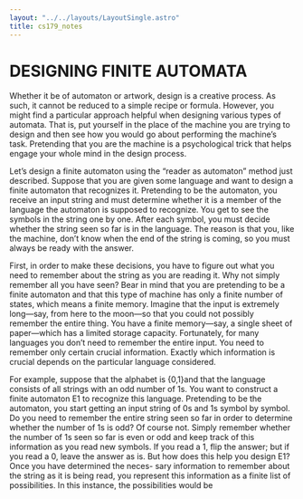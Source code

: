 ```yaml
---
layout: "../../layouts/LayoutSingle.astro"
title: cs179_notes
---
```


# DESIGNING FINITE AUTOMATA

Whether it be of automaton or artwork, design is a creative process. As such,
it cannot be reduced to a simple recipe or formula. However, you might find
a particular approach helpful when designing various types of automata. That
is, put yourself in the place of the machine you are trying to design and then see
how you would go about performing the machine’s task. Pretending that you are
the machine is a psychological trick that helps engage your whole mind in the
design process.

Let’s design a finite automaton using the “reader as automaton” method just
described. Suppose that you are given some language and want to design a finite
automaton that recognizes it. Pretending to be the automaton, you receive an
input string and must determine whether it is a member of the language the
automaton is supposed to recognize. You get to see the symbols in the string
one by one. After each symbol, you must decide whether the string seen so far is
in the language. The reason is that you, like the machine, don’t know when the
end of the string is coming, so you must always be ready with the answer.

First, in order to make these decisions, you have to figure out what you need
to remember about the string as you are reading it. Why not simply remember
all you have seen? Bear in mind that you are pretending to be a finite automaton
and that this type of machine has only a finite number of states, which means
a finite memory. Imagine that the input is extremely long—say, from here to
the moon—so that you could not possibly remember the entire thing. You have
a finite memory—say, a single sheet of paper—which has a limited storage capacity. Fortunately, for many languages you don’t need to remember the entire
input. You need to remember only certain crucial information. Exactly which
information is crucial depends on the particular language considered.

For example, suppose that the alphabet is {0,1}and that the language consists
of all strings with an odd number of 1s. You want to construct a finite automaton
E1 to recognize this language. Pretending to be the automaton, you start getting an input string of 0s and 1s symbol by symbol. Do you need to remember the
entire string seen so far in order to determine whether the number of 1s is odd?
Of course not. Simply remember whether the number of 1s seen so far is even
or odd and keep track of this information as you read new symbols. If you read
a 1, flip the answer; but if you read a 0, leave the answer as is.
But how does this help you design E1? Once you have determined the neces-
sary information to remember about the string as it is being read, you represent
this information as a finite list of possibilities. In this instance, the possibilities
would be

